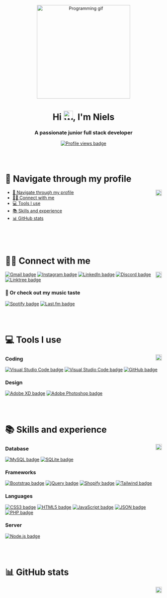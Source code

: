 <p align="center"><img id="back-to-top" src="https://i.imgur.com/DyTG7XJ.gif" alt="Programming gif" height="300"></p>
<h1 align="center">Hi <img src="https://i.imgur.com/oEMpEr5.gif" alt="Waving hand" height="30">, I'm Niels</h1>
<h3 align="center">A passionate junior full stack developer</h3>

<p align="center">
    <a href="https://github.com/Nieloss">
        <img src="https://komarev.com/ghpvc/?username=Nieloss&amp;style=for-the-badge&amp;label=profile+visitors&amp;color=00b2df" alt="Profile views badge" title="Profile visitors">
    </a>
</p>

<br/><br/>
# 🔗 Navigate through my profile 

<a href="#back-to-top"><img src="https://img.shields.io/badge/Back_to_top-⌃-00b2df?style=for-the-badge&logo=%2326689A" alt="Back to top" title="Back to top" height="20" align="right"></a>
- [🔗 Navigate through my profile](#-navigate-through-my-profile)
- [🙋‍♂️ Connect with me](#️-connect-with-me)
- [💻 Tools I use](#-tools-i-use)
- [📚 Skills and experience](#-skills-and-experience)
- [📊 GitHub stats](#-github-stats)

<br/><br/><br/>
# 🙋‍♂️ Connect with me

<a href="#back-to-top"><img src="https://img.shields.io/badge/Back_to_top-⌃-00b2df?style=for-the-badge&logo=%2326689A" alt="Back to top" title="Back to top" height="20" align="right"></a>
[![Gmail badge](https://img.shields.io/badge/Gmail-D14836?style=for-the-badge&logo=gmail&logoColor=white "Connect with me on Gmail")](https://mail.google.com/mail/?view=cm&source=mailto&to=nielsbaggerman80@gmail.com)
[![Instagram badge](https://img.shields.io/badge/Instagram-E4405F?style=for-the-badge&logo=instagram&logoColor=white "Connect with me on Instagram")](https://www.instagram.com/nnieellss/)
[![LinkedIn badge](https://img.shields.io/badge/LinkedIn-0077B5?style=for-the-badge&logo=linkedin&logoColor=white "Connect with me on LinkedIn")](https://www.linkedin.com/in/niels-baggerman/)
[![Discord badge](https://img.shields.io/badge/Discord%20[Niels%231486]-5865F2?style=for-the-badge&logo=discord&logoColor=white "Connect with me on Discord")](https://discord.com/channels/@me)
[![Linktree badge](https://img.shields.io/badge/linktree-39E09B?style=for-the-badge&logo=linktree&logoColor=white "Connect with me on Linktree")](#)

### 🎵 Or check out my music taste
[![Spotify badge](https://img.shields.io/badge/Spotify-1ED760?&style=for-the-badge&logo=spotify&logoColor=white "Connect with me on Spotify")](https://open.spotify.com/user/4hyox40vy9zw9hutwc5zotqc6?si=28ffbfb0948c41dd)
[![Last.fm badge](https://img.shields.io/badge/last.fm-D51007?style=for-the-badge&logo=last.fm&logoColor=white "Connect with me on Last.fm")](https://www.last.fm/user/nnieellss)

<br/><br/>
# 💻 Tools I use

<a href="#back-to-top"><img src="https://img.shields.io/badge/Back_to_top-⌃-00b2df?style=for-the-badge&logo=%2326689A" alt="Back to top" title="Back to top" height="20" align="right"></a>

### Coding

[![Visual Studio Code badge](https://img.shields.io/badge/Visual_Studio_Code-0078D4?style=for-the-badge&logo=visual%20studio%20code&logoColor=white "Visual Studio Code")](https://code.visualstudio.com/) 
[![Visual Studio Code badge](https://img.shields.io/badge/prettier-1A2C34?style=for-the-badge&logo=prettier&logoColor=F7BA3E "Prettier")](https://code.visualstudio.com/) 
[![GitHub badge](https://img.shields.io/badge/GitHub-100000?style=for-the-badge&logo=github&logoColor=white "Connect with me on GitHub")](https://github.com/Nieloss)

### Design

[![Adobe XD badge](https://img.shields.io/badge/Adobe%20XD-470137?style=for-the-badge&logo=Adobe%20XD&logoColor=#FF61F6 "Adobe XD")](https://www.adobe.com/products/xd.html)
[![Adobe Photoshop badge](https://img.shields.io/badge/Adobe%20Photoshop-31A8FF?style=for-the-badge&logo=Adobe%20Photoshop&logoColor=black "Adobe Photoshop")](https://www.adobe.com/products/photoshop.html)

<br/><br/>
# 📚 Skills and experience

<a href="#back-to-top"><img src="https://img.shields.io/badge/Back_to_top-⌃-00b2df?style=for-the-badge&logo=%2326689A" alt="Back to top" title="Back to top" height="20" align="right"></a>

### Database

[![MySQL badge](https://img.shields.io/badge/MySQL-005C84?style=for-the-badge&logo=mysql&logoColor=white "MySQL")](https://www.mysql.com/)
[![SQLite badge](https://img.shields.io/badge/SQLite-07405E?style=for-the-badge&logo=sqlite&logoColor=white "SQLite")](https://www.sqlite.org/)


### Frameworks

[![Bootstrap badge](https://img.shields.io/badge/Bootstrap-563D7C?style=for-the-badge&logo=bootstrap&logoColor=white "Bootstrap")](https://getbootstrap.com/)
[![jQuery badge](https://img.shields.io/badge/jQuery-0769AD?style=for-the-badge&logo=jquery&logoColor=white "jQuery")](https://jquery.com/)
[![Shopify badge](https://img.shields.io/badge/shopify-8DB543?style=for-the-badge&logo=Shopify&logoColor=white "Shopify")](https://shopify.dev/)
[![Tailwind badge](https://img.shields.io/badge/Tailwind_CSS-38B2AC?style=for-the-badge&logo=tailwind-css&logoColor=white "Tailwind")](https://tailwindcss.com/)

### Languages

[![CSS3 badge](https://img.shields.io/badge/CSS3-1572B6?style=for-the-badge&logo=css3&logoColor=white "CSS3")](https://developer.mozilla.org/en-US/docs/Web/CSS)
[![HTML5 badge](https://img.shields.io/badge/HTML5-E34F26?style=for-the-badge&logo=html5&logoColor=white "HTML5")](https://developer.mozilla.org/en-US/docs/Glossary/HTML5)
[![JavaScript badge](https://img.shields.io/badge/JavaScript-323330?style=for-the-badge&logo=javascript&logoColor=F7DF1E "JavaScript")](https://developer.mozilla.org/en-US/docs/Web/JavaScript)
[![JSON badge](https://img.shields.io/badge/json-5E5C5C?style=for-the-badge&logo=json&logoColor=white "JSON")](https://developer.mozilla.org/en-US/docs/Web/JavaScript/Reference/Global_Objects/JSON)
[![PHP badge](https://img.shields.io/badge/PHP-777BB4?style=for-the-badge&logo=php&logoColor=white "PHP")](https://www.php.net/)

### Server

[![Node.js badge](https://img.shields.io/badge/Node.js-339933?style=for-the-badge&logo=nodedotjs&logoColor=white "Node.js")](https://nodejs.org/)

<br/><br/>
# 📊 GitHub stats

<a href="#back-to-top"><img src="https://img.shields.io/badge/Back_to_top-⌃-00b2df?style=for-the-badge&logo=%2326689A" alt="Back to top" title="Back to top" height="20" align="right"></a>
